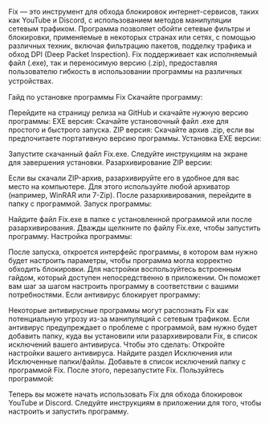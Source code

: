 Fix — это инструмент для обхода блокировок интернет-сервисов, таких как YouTube и Discord, с использованием методов манипуляции сетевым трафиком. Программа позволяет обойти сетевые фильтры и блокировки, применяемые в некоторых странах или сетях, с помощью различных техник, включая фильтрацию пакетов, подделку трафика и обход DPI (Deep Packet Inspection). Fix поддерживает как исполняемый файл (.exe), так и переносимую версию (.zip), предоставляя пользователю гибкость в использовании программы на различных устройствах.
ㅤ
ㅤ
ㅤ
ㅤ
ㅤ
ㅤ

Гайд по установке программы Fix
Скачайте программу:

Перейдите на страницу релиза на GitHub и скачайте нужную версию программы:
EXE версия: Скачайте установочный файл .exe для простого и быстрого запуска.
ZIP версия: Скачайте архив .zip, если вы предпочитаете портативную версию программы.
Установка EXE версии:

Запустите скачанный файл Fix.exe.
Следуйте инструкциям на экране для завершения установки.
Разархивирование ZIP версии:

Если вы скачали ZIP-архив, разархивируйте его в удобное для вас место на компьютере.
Для этого используйте любой архиватор (например, WinRAR или 7-Zip).
После разархивирования, перейдите в папку с программой.
Запуск программы:

Найдите файл Fix.exe в папке с установленной программой или после разархивирования.
Дважды щелкните по файлу Fix.exe, чтобы запустить программу.
Настройка программы:

После запуска, откроется интерфейс программы, в котором вам нужно будет настроить параметры, чтобы программа могла корректно обходить блокировки.
Для настройки воспользуйтесь встроенным гайдом, который доступен непосредственно в приложении. Он поможет вам шаг за шагом настроить программу в соответствии с вашими потребностями.
Если антивирус блокирует программу:

Некоторые антивирусные программы могут распознать Fix как потенциальную угрозу из-за манипуляций с сетевым трафиком.
Если антивирус предупреждает о проблеме с программой, вам нужно будет добавить папку, куда вы установили или разархивировали Fix, в список исключений вашего антивируса.
Чтобы это сделать:
Откройте настройки вашего антивируса.
Найдите раздел Исключения или Исключенные папки/файлы.
Добавьте в список исключений папку с программой Fix.
После этого, перезапустите Fix.
Пользуйтесь программой:

Теперь вы можете начать использовать Fix для обхода блокировок YouTube и Discord.
Следуйте инструкциям в приложении для того, чтобы настроить и запустить программу.
